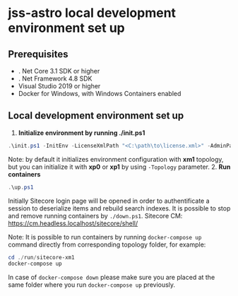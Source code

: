 # jss-astro local development environment set up

## Prerequisites

 - . Net Core 3.1 SDK or higher
 - . Net Framework 4.8 SDK
 -  Visual Studio 2019 or higher
 -  Docker for Windows, with Windows Containers enabled

## Local development environment set up

 1. **Initialize environment by running ./init.ps1**
 ```ps1
.\init.ps1 -InitEnv -LicenseXmlPath "<C:\path\to\license.xml>" -AdminPassword "desired password"
```
Note: by default it initializes 
environment configuration with **xm1** topology, but you can initialize it with **xp0** or **xp1** by using ```-Topology``` parameter.
 2. **Run containers**
 ```ps1
 .\up.ps1
 ```
 Initially Sitecore login page will be opened in order to authentificate a session to deserialize items and rebuild search indexes.
It is possible to stop and remove running containers by ```./down.ps1```.
Sitecore CM: https://cm.headless.localhost/sitecore/shell/

Note: It is possible to run containers by running ```docker-compose up``` command directly from corresponding topology folder, for example:
```ps1
cd ./run/sitecore-xm1
docker-compose up
```
In case of ```docker-compose down``` please make sure you are placed at the same folder where you run ```docker-compose up``` previously.